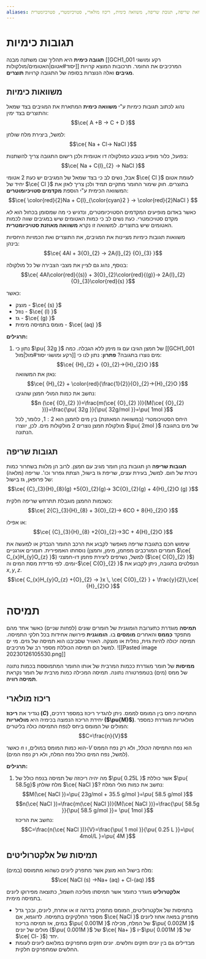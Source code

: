 ```yaml
---
aliases: משוואת שריפה, תגובת שריפה, משוואה כימית, ריכוז מולארי, סטויכיומטרי, סטויכיומטרית
---
```

# תגובות כימיות

**תגובה כימית** היא תהליך שבו משתנה מבנה [[GCH1_001 רקע ומושגי יסוד#אטום|האטומים/מולקולות]] המרכיבים את החומר. תרכובות המוצא קרויות **מגיבים** ואלה הנוצרות בסופה של התגובה קרויות **תוצרים**.

## משוואות כימיות
נהוג לכתוב תגובות כימיות ע"י **משוואה כימית** המתארת את המגיבים בצד שמאל והתוצרים בצד ימין:
$$\ce{ A +B -> C + D }$$

למשל, ביצירת מלח שולחן:
$$\ce{ Na + Cl-> NaCl }$$

בפועל, כלור מופיע בטבע כמולקולה דו אטומית ולכן רישום התגובה צריך להשתנות:
$$\ce{ Na + C{l}_{2} -> NaCl }$$

אבל, נשים לב כי בצד שמאל של המגיבים יש כעת 2 אטומי $\ce{ Cl }$ לעומת אטום יחיד  של $\ce{ Cl }$ בתוצרים. חוק שימור החומר מתקיים תמיד ולכן צריך לאזן את המשוואה הכימית ע"י הוספת **מקדמים סטויכיומוטרים**:
$$\ce{ \color{red}{2}Na + C{l}_{\color{cyan}2 } -> \color{red}{2}NaCl   } $$

כאשר באדום מופיעים המקדמים הסטויכיומטרים, ונדגיש כי מה שמסומן בכחול הוא *לא* מקדם סטויכומטרי.
כעת נשים לב כי כמות האטומים שיש במגיבים שווה לכמות האטומים שיש בתוצרים. למשוואה זו נקרא **משוואה מאוזנת סטויכיומטרית**.

משוואות תגובות כימיות מציינות את המגיבים, את התוצרים ואת הכמויות היחסיות בינהן:
$$\ce{ 4Al + 3{O}_{2} -> 2A{l}_{2} {O}_{3} }$$

בנוסף, נהוג גם לציין את מצבי הצבירה של כל מולקולה:
$$\ce{ 4Al\color{red}{(s)} + 3{O}_{2}\color{red}{(g)}-> 2A{l}_{2}{O}_{3}\color{red}(s)    }$$

כאשר:
- מוצק - $\ce{ (s) }$
- נוזל - $\ce{ (l) }$
- גז - $\ce{ (g) }$
- מומס בתמיסה מימית - $\ce{ (aq) }$

**תרגילים:**
1. נתון כי $\pu{ 32g }$ של חמצן הגיבו עם גז מימן ללא הגבלה. כמה [[GCH1_001 רקע ומושגי יסוד#מול|מול]] מים נוצרו בתגובה?
	**פתרון**:
	נתון לנו כי:
	$$\ce{ {H}_{2} + {O}_{2}->{H}_{2}O }$$
	נאזן את המשוואה:
	$$\ce{ {H}_{2} + \color{red}{\frac{1}{2}}{O}_{2}->{H}_{2}O  }$$
	נחשב את כמות המולי חמצן שהגיבו:
	$$n (\ce{ {O}_{2} })=\frac{m(\ce{ {O}_{2} })}{M(\ce{ {O}_{2} })}=\frac{\pu{ 32g }}{\pu{ 32g/mol }}=\pu{ 1mol }$$
	היחס הסטויכומטרי (במשוואה המאוזנת) בין מים לחמצן הוא $2:1$, כלומר, לכל מולקולת חמצן נוצרים $2$ מולקולות מים. לכן, יווצרו $\pu{ 2mol }$ של מים בתגובה הנתונה.

## תגובות שריפה
**תגובות שריפה** הן תגובות בהן חומר מגיב עם חמצן. לרוב הן מלוות בשחרור כמות ניכרת של חום. למשל, בעירת עצים, שריפת גז בישול, הצתת גפרור וכו'.
שריפה (מלאה) של פרופאן, גז בישול:
$$\ce{ {C}_{3}{H}_{8}(g) +5{O}_{2}(g)-> 3C{O}_{2}(g) + 4{H}_{2}O (g) }$$

כשכמות החמצן מוגבלת תתרחש שריפה חלקית:
$$\ce{ 2{C}_{3}{H}_{8} + 3{O}_{2}-> 6CO + 8{H}_{2}O }$$

או אפילו:
$$\ce{ {C}_{3}{H}_{8} +2{O}_{2}->3C + 4{H}_{2}O }$$

שימוש חכם בתגובת שריפה מאפשר לקבוע את הרכב החומר הנבדק או למעשה את נוסחתו האמפירית.
חומרים אורגניים (חומרים המורכבים מפחמן, מימן, וחמצן $\ce{ C_{x}H_{y}O_{z} }$) למשל, נשרפים ליצירת פחמן דו-חמצני ($\ce{ C{O}_{2} }$) ומים. לפי מדידת מסת המים וה-$\ce{ C{O}_{2} }$ הנפלטים בתגובה, ניתן לקבוע את $x,y,z$.
$$\ce{ C_{x}H_{y}O_{z} +{O}_{2}  -> }x \, \ce{ C{O}_{2} } + \frac{y}{2}\,\ce{ {H}_{2}O }$$
# תמיסה
**תמיסה** מוגדרת כתערובת הומוגנית של חומרים שונים (לפחות שניים) כאשר אחד מהם מתפקד **כממס** והאחרים **מומסים** בו.
**הומוגנית** פירושה אחידות בכל חלקי התמיסה. תמיסה יכולה להיות גזית, נוזלית או מוצקה. האוויר שסביבנו הוא תמיסה של גזים. מי ים למשל הם תמיסה הכוללת מספר רב של מרכיבים.
![[Pasted image 20230126105530.png]]

**ממיסות** של חומר מוגדרת ככמות המרבית של אותו החומר המתמוססת בכמות נתונה של ממס (מים) בטמפרטורה נתונה.
תמיסה המכילה כמות מרבית של חומר נקראת **תמיסה רוויה**.

## ריכוז מולארי
נגדיר את **ריכוז ($C$)** התמיסה כיחס בין המומס לממס. ניתן להגדיר ריכוז במספר דרכים, יחידת הריכוז הנפוצה בכימיה היא **מולאריות ($\pu{M}$)**. מולאריות מגודרת כמספר המולים של המומס ביחס לנפח התמיסה כולה בליטרים:
$$C=\frac{n}{V}$$

כאשר $n$ הוא כמות המומס במולים, ו-$V$ הוא נפח התמיסה *הכולל*, ולא רק נפח הממס (למשל, נפח המים כולל נפח המלח, ולא רק נפח המים).

**תרגילים:**
1. מה יהיה ריכוזה של תמיסה בנפח כולל של $\pu{ 0.25L }$ אשר כוללת $\pu{ 58.5g}$ מלח שולחן $\ce{ NaCl }$?
	נחשב את כמות מולי המלח:
	$$M(\ce{ NaCl })=\pu{ 23g/mol + 35.5 g/mol }=\pu{ 58.5 g/mol }$$
	$$n(\ce{ NaCl })=\frac{m(\ce{ NaCl })}{M(\ce{ NaCl })}=\frac{\pu{ 58.5g }}{\pu{ 58.5 g/mol }}= \pu{ 1mol }$$
	נחשב את הריכוז:
	$$C=\frac{n(\ce{ NaCl })}{V}=\frac{\pu{ 1 mol }}{\pu{ 0.25 L }}=\pu{ 4mol/L }=\pu{ 4M }$$

## תמיסות של אלקטרוליטים
מלח בישול הוא מוצק אשר מתפרק ליונים כשהוא מתמוסס (במים):
$$\ce{ NaCl (s) ->Na+ (aq) + Cl-(aq) }$$

**אלקטרוליט** מוגדר כחומר אשר תמיסתו מוליכה חשמל, כתוצאה מפירוקו ליונים בתמיסה מימית.
- בתמיסות של אלקטרוליטים, המומס מתפרק בדרגה זו או אחרת, ליונים, ובכך גדל מספר החלקיקים בתמיסה. לדוגמא, אם $\ce{ NaCl }$ מתפרק במאה אחוז ליונים במים, אז תמיסה בריכוז $\pu{ 0.001M }$ של המלח, מכילה $\pu{ 0.002M }$ מולים של יונים ($\pu{ 0.001M }$ של $\ce{ Na+ }$ ו-$\pu{ 0.001M }$ של $\ce{ Cl- }$) יחד.
- מבדילים גם בין יונים חזקים וחלשים. יונים חזקים מתפרקים במלואם ליונים לעומת החלשים שמתפרקים חלקית.